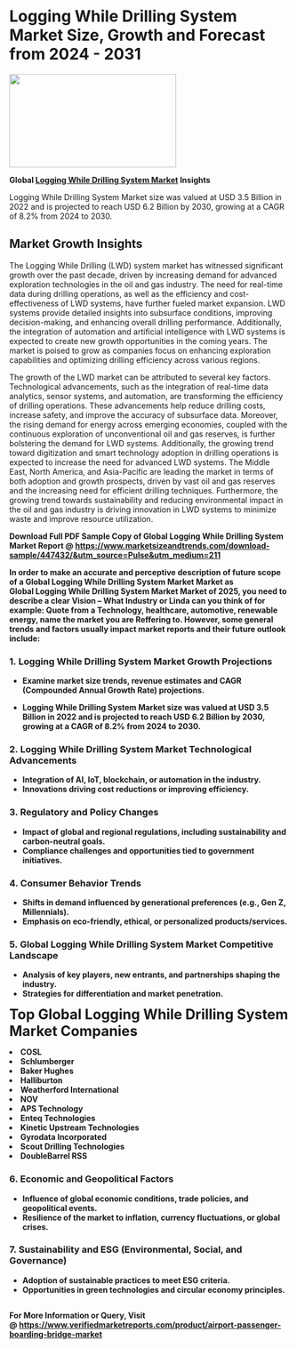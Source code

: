 <H1>Logging While Drilling System Market Size, Growth and Forecast from 2024 - 2031</H1><img class="aligncenter size-medium wp-image-584254" src="https://thirdeyenews.in/wp-content/uploads/2024/09/Global-Market-Research-300x168.jpeg" alt="" width="300" height="168" /><p><strong>Global&nbsp;<a href="https://www.marketsizeandtrends.com/download-sample/447432/&amp;utm_source=Pulse&amp;utm_medium=211">Logging While Drilling System Market</a> Insights</strong></p><p>Logging While Drilling System Market size was valued at USD 3.5 Billion in 2022 and is projected to reach USD 6.2 Billion by 2030, growing at a CAGR of 8.2% from 2024 to 2030.</p><p><h2>Market Growth Insights</h2> <p>The Logging While Drilling (LWD) system market has witnessed significant growth over the past decade, driven by increasing demand for advanced exploration technologies in the oil and gas industry. The need for real-time data during drilling operations, as well as the efficiency and cost-effectiveness of LWD systems, have further fueled market expansion. LWD systems provide detailed insights into subsurface conditions, improving decision-making, and enhancing overall drilling performance. Additionally, the integration of automation and artificial intelligence with LWD systems is expected to create new growth opportunities in the coming years. The market is poised to grow as companies focus on enhancing exploration capabilities and optimizing drilling efficiency across various regions.</p> <p><strong></strong></p> <p>The growth of the LWD market can be attributed to several key factors. Technological advancements, such as the integration of real-time data analytics, sensor systems, and automation, are transforming the efficiency of drilling operations. These advancements help reduce drilling costs, increase safety, and improve the accuracy of subsurface data. Moreover, the rising demand for energy across emerging economies, coupled with the continuous exploration of unconventional oil and gas reserves, is further bolstering the demand for LWD systems. Additionally, the growing trend toward digitization and smart technology adoption in drilling operations is expected to increase the need for advanced LWD systems. The Middle East, North America, and Asia-Pacific are leading the market in terms of both adoption and growth prospects, driven by vast oil and gas reserves and the increasing need for efficient drilling techniques. Furthermore, the growing trend towards sustainability and reducing environmental impact in the oil and gas industry is driving innovation in LWD systems to minimize waste and improve resource utilization.</p> <p><strong></p><p><span class=""><strong>Download Full PDF Sample Copy of Global Logging While Drilling System Market Report</strong> @ <a href="https://www.marketsizeandtrends.com/download-sample/447432/&amp;utm_source=Pulse&amp;utm_medium=211" target="_blank">https://www.marketsizeandtrends.com/download-sample/447432/&amp;utm_source=Pulse&amp;utm_medium=211</a></span></p><p>In order to make an accurate and perceptive description of future scope of a Global&nbsp;Logging While Drilling System Market Market as Global&nbsp;Logging While Drilling System Market Market of 2025, you need to describe a clear Vision &ndash; What Industry or Linda can you think of for example: Quote from a Technology, healthcare, automotive, renewable energy, name the market you are Reffering to. However, some general trends and factors usually impact market reports and their future outlook include:</p><h3>1.&nbsp;<strong>Logging While Drilling System Market Growth Projections</strong></h3><ul><li>Examine market size trends, revenue estimates and CAGR (Compounded Annual Growth Rate) projections.</li><li><p>Logging While Drilling System Market size was valued at USD 3.5 Billion in 2022 and is projected to reach USD 6.2 Billion by 2030, growing at a CAGR of 8.2% from 2024 to 2030.</p></li></ul><h3>2.&nbsp;<strong>Logging While Drilling System Market Technological Advancements</strong></h3><ul><li>Integration of AI, IoT, blockchain, or automation in the industry.</li><li>Innovations driving cost reductions or improving efficiency.</li></ul><h3>3.&nbsp;<strong>Regulatory and Policy Changes</strong></h3><ul><li>Impact of global and regional regulations, including sustainability and carbon-neutral goals.</li><li>Compliance challenges and opportunities tied to government initiatives.</li></ul><h3>4.&nbsp;<strong>Consumer Behavior Trends</strong></h3><ul><li>Shifts in demand influenced by generational preferences (e.g., Gen Z, Millennials).</li><li>Emphasis on eco-friendly, ethical, or personalized products/services.</li></ul><h3>5.&nbsp;<strong>Global Logging While Drilling System Market Competitive Landscape</strong></h3><ul><li>Analysis of key players, new entrants, and partnerships shaping the industry.</li><li>Strategies for differentiation and market penetration.</li></ul><p data-pm-slice="1 1 []"><span style="color: inherit; font-family: inherit; font-size: 25px;">Top Global Logging While Drilling System Market Companies</span></p><div class="" data-test-id=""><p><li>COSL</li><li> Schlumberger</li><li> Baker Hughes</li><li> Halliburton</li><li> Weatherford International</li><li> NOV</li><li> APS Technology</li><li> Enteq Technologies</li><li> Kinetic Upstream Technologies</li><li> Gyrodata Incorporated</li><li> Scout Drilling Technologies</li><li> DoubleBarrel RSS</li></p></div><h3>6.&nbsp;<strong>Economic and Geopolitical Factors</strong></h3><ul><li>Influence of global economic conditions, trade policies, and geopolitical events.</li><li>Resilience of the market to inflation, currency fluctuations, or global crises.</li></ul><h3>7.&nbsp;<strong>Sustainability and ESG (Environmental, Social, and Governance)</strong></h3><ul><li>Adoption of sustainable practices to meet ESG criteria.</li><li>Opportunities in green technologies and circular economy principles.</li></ul><h2><strong style="font-size: 14px;">For More Information or Query, Visit @&nbsp;</strong><a style="background-color: #ffffff; font-size: 14px;" href="https://www.marketsizeandtrends.com/report/logging-while-drilling-system-market/" target="_blank">https://www.verifiedmarketreports.com/product/airport-passenger-boarding-bridge-market</a></h2>
